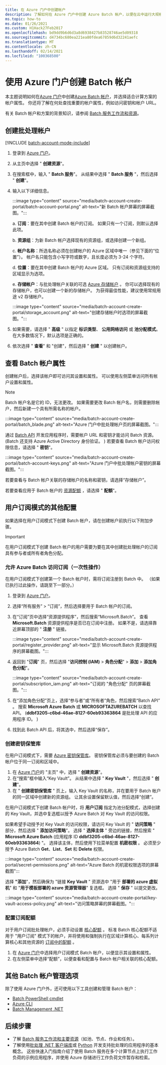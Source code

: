 ```yaml
---
title: 在 Azure 门户中创建帐户
description: 了解如何在 Azure 门户中创建 Azure Batch 帐户，以便在云中运行大规模并行工作负荷
ms.topic: how-to
ms.date: 01/26/2021
ms.custom: H1Hack27Feb2017
ms.openlocfilehash: bd9dd9b6d6d3a8d6938427b83528746ae5d09318
ms.sourcegitcommit: d4734bc680ea221ea80fdea67859d6d32241aefc
ms.translationtype: MT
ms.contentlocale: zh-CN
ms.lasthandoff: 02/14/2021
ms.locfileid: "100368500"
---
```

# <a name="create-a-batch-account-with-the-azure-portal"></a>使用 Azure 门户创建 Batch 帐户

本主题说明如何在[Azure 门户](https://portal.azure.com)中创建[Azure Batch 帐户](accounts.md)，并选择适合计算方案的帐户属性。 你还将了解在何处查找重要的帐户属性，例如访问密钥和帐户 URL。

有关 Batch 帐户和方案的背景知识，请参阅 [Batch 服务工作流和资源](batch-service-workflow-features.md)。

## <a name="create-a-batch-account"></a>创建批处理帐户

[!INCLUDE [batch-account-mode-include](../../includes/batch-account-mode-include.md)]

1. 登录到 [Azure 门户](https://portal.azure.com)。

1. 从主页中选择 " **创建资源**"。

1. 在搜索框中，输入 " **Batch 服务**"。 从结果中选择 " **Batch 服务** "，然后选择 " **创建**"。

1. 输入以下详细信息。

    :::image type="content" source="media/batch-account-create-portal/batch-account-portal.png" alt-text="新 Batch 帐户屏幕的屏幕截图。":::

    a. **订阅**：要在其中创建 Batch 帐户的订阅。 如果只有一个订阅，则默认选择此项。

    b. **资源组**：为新 Batch 帐户选择现有的资源组，或选择创建一个新组。

    c. **帐户名称**：所选名称必须在创建帐户的 Azure 区域中唯一（参见下面的“位置”）。 帐户名只能包含小写字符或数字，且长度必须为 3-24 个字符。

    d. **位置**：要在其中创建 Batch 帐户的 Azure 区域。 只有订阅和资源组支持的区域显示为选项。

    e. **存储帐户**：与批处理帐户关联的可选 [Azure 存储帐户](accounts.md#azure-storage-accounts) 。 你可以选择现有的存储帐户，也可以创建一个新的存储帐户。 为获得最佳性能，建议使用常规用途 v2 存储帐户。

    :::image type="content" source="media/batch-account-create-portal/storage_account.png" alt-text="创建存储帐户时选项的屏幕截图。":::

1. 如果需要，请选择 " **高级** " 以指定 **标识类型**、 **公用网络访问** 或 **池分配模式**。 在大多数情况下，默认选项是正确的。

1. 依次选择 " **查看**" 和 "创建"，然后选择 " **创建** " 以创建帐户。

## <a name="view-batch-account-properties"></a>查看 Batch 帐户属性

创建帐户后，选择该帐户即可访问其设置和属性。 可以使用左侧菜单访问所有帐户设置和属性。

> [!NOTE]
> Batch 帐户名是它的 ID，无法更改。 如果需要更改 Batch 帐户名，则需要删除帐户，然后新建一个具有所需名称的帐户。

:::image type="content" source="media/batch-account-create-portal/batch_blade.png" alt-text="Azure 门户中批处理帐户页的屏幕截图。":::

通过 [Batch API](batch-apis-tools.md#azure-accounts-for-batch-development) 开发应用程序时，需要帐户 URL 和密钥才能访问 Batch 资源。  (Batch 还支持 Azure Active Directory 身份验证。 ) 若要查看 Batch 帐户访问权限信息，请选择 " **密钥**"。

:::image type="content" source="media/batch-account-create-portal/batch-account-keys.png" alt-text="Azure 门户中批处理帐户密钥的屏幕截图。":::

若要查看与 Batch 帐户关联的存储帐户的名称和密钥，请选择“存储帐户”。

若要查看应用于 Batch 帐户的 [资源配额](batch-quota-limit.md) ，请选择 " **配额**"。

## <a name="additional-configuration-for-user-subscription-mode"></a>用户订阅模式的其他配置

如果选择在用户订阅模式下创建 Batch 帐户，请在创建帐户前执行以下附加步骤。

> [!IMPORTANT]
> 在用户订阅模式下创建 Batch 帐户的用户需要为要在其中创建批处理帐户的订阅具有参与者或所有者角色分配。

### <a name="allow-azure-batch-to-access-the-subscription-one-time-operation"></a>允许 Azure Batch 访问订阅（一次性操作）

在用户订阅模式下创建第一个 Batch 帐户时，需将订阅注册到 Batch 中。 （如果已执行过此操作，请跳至下一部分。）

1. 登录到 [Azure 门户](https://portal.azure.com)。

1. 选择“所有服务” > “订阅”，然后选择要用于 Batch 帐户的订阅。

1. 在“订阅”页中选择“资源提供程序”，然后搜索“Microsoft.Batch”。 查看 **Microsoft.Batch** 资源提供程序是否已在订阅中注册。 如果不是，请选择靠近屏幕顶部的 " **注册** " 链接。

    :::image type="content" source="media/batch-account-create-portal/register_provider.png" alt-text="显示 Microsoft.Batch 资源提供程序的屏幕截图。":::

1. 返回到 "**订阅**" 页，然后选择 "**访问控制 (IAM)**  >  **角色分配**"  >  **添加**  >  **添加角色分配**"。

    :::image type="content" source="media/batch-account-create-portal/subscription_iam.png" alt-text="订阅的 &quot;角色分配&quot; 页的屏幕截图。":::

1. 在“添加角色分配”页上，选择“参与者”或“所有者”角色，然后搜索“Batch API” 。 搜索 **Microsoft Azure Batch** 或 **MICROSOFTAZUREBATCH** 以查找 API。  (**ddbf3205-c6bd-46ae-8127-60eb93363864** 是批处理 API 的应用程序 ID。 ) 

1. 找到此 Batch API 后，将其选中，然后选择“保存”。

### <a name="create-a-key-vault"></a>创建密钥保管库

在用户订阅模式下，需要 [Azure 密钥保管库](../key-vault/general/overview.md)。 密钥保管库必须与要创建的 Batch 帐户位于同一订阅和区域中。

1. 在 [Azure 门户](https://portal.azure.com)的 "主页" 中，选择 " **创建资源**"。
1. 在“搜索”框中输入“Key Vault”。 从结果中选择 " **Key Vault** "，然后选择 " **创建**"。
1. 在 " **创建密钥保管库** " 页上，输入 Key Vault 的名称，并在要用于 Batch 帐户的同一区域中创建新的资源组。 让其余设置保留默认值，然后选择“创建”。

在用户订阅模式下创建 Batch 帐户时，将 **用户订阅** 指定为池分配模式，选择创建的 Key Vault，并选中复选框以授予 Azure Batch 对 Key Vault 的访问权限。

如果希望手动授予对 Key Vault 的访问权限，请访问 Key Vault 的 " **访问策略** " 部分，然后选择 " **添加访问策略**"。 选择 " **选择主体** " 旁边的链接，然后搜索 " **Microsoft Azure Batch** (应用程序 ID **ddbf3205-c6bd-46ae-8127-60eb93363864**) "。 选择该主体，然后使用下拉菜单配置 **机密权限** 。 必须至少授予 Azure Batch **Get**、**List**、**Set** 和 **Delete** 权限。

:::image type="content" source="media/batch-account-create-portal/secret-permissions.png" alt-text="Azure Batch 的机密权限选项的屏幕截图":::

选择 **"添加**"，然后确保为 "链接 **Key Vault** " 资源选中 "用于 **部署的 azure 虚拟机**" 和 "**用于模板部署的 azure 资源管理器**" 复选框。 选择 " **保存** " 以提交更改。

:::image type="content" source="media/batch-account-create-portal/key-vault-access-policy.png" alt-text="访问策略屏幕的屏幕截图。":::

### <a name="configure-subscription-quotas"></a>配置订阅配额

对于用户订阅批处理帐户，必须手动设置 [核心配额](batch-quota-limit.md) 。 标准 Batch 核心配额不适用于 "用户订阅" 模式下的帐户，并将使用和强制执行在区域计算核心、每系列计算核心和其他资源的 [订阅中的配额](../azure-resource-manager/management/azure-subscription-service-limits.md) 。

1. 在 [Azure 门户](https://portal.azure.com)中选择用户订阅模式 Batch 帐户，以便显示其设置和属性。
1. 在左侧菜单中选择“配额”，以便查看和配置与 Batch 帐户相关联的核心配额。

## <a name="other-batch-account-management-options"></a>其他 Batch 帐户管理选项

除了使用 Azure 门户外，还可使用以下工具创建和管理 Batch 帐户：

- [Batch PowerShell cmdlet](batch-powershell-cmdlets-get-started.md)
- [Azure CLI](batch-cli-get-started.md)
- [Batch Management .NET](batch-management-dotnet.md)

## <a name="next-steps"></a>后续步骤

- 了解 [Batch 服务工作流和主要资源](batch-service-workflow-features.md)（如池、节点、作业和任务）。
- 了解使用[批处理 .NET 客户端库](quick-run-dotnet.md)或 [Python](quick-run-python.md) 开发支持批处理的应用程序的基本概念。 这些快速入门指南介绍了使用 Batch 服务在多个计算节点上执行工作负荷的示例应用程序，并使用 Azure 存储进行工作负荷文件暂存和检索。